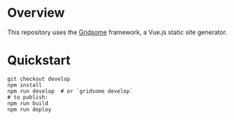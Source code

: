 # Overview

This repository uses the [Gridsome](https://gridsome.org/) framework, a Vue.js static site generator.

# Quickstart

```
git checkout develop
npm install
npm run develop  # or `gridsome develop`
# to publish:
npm run build
npm run deploy
```